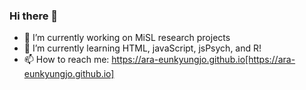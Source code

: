 ### Hi there 👋

- 🔭 I’m currently working on MiSL research projects
- 🌱 I’m currently learning HTML, javaScript, jsPsych, and R!
- 📫 How to reach me: https://ara-eunkyungjo.github.io[https://ara-eunkyungjo.github.io]
